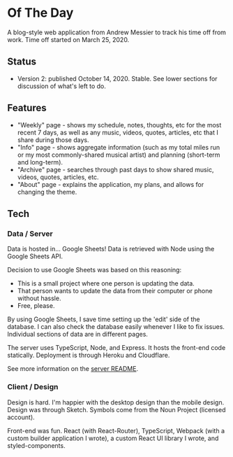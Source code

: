 # Of The Day

A blog-style web application from Andrew Messier to track his time off from work.
Time off started on March 25, 2020.

## Status

- Version 2: published October 14, 2020. Stable. See lower sections for discussion of what's left to do.

## Features

- "Weekly" page - shows my schedule, notes, thoughts, etc for the most recent 7 days, as well as any music, videos, quotes, articles, etc that I share during those days.
- "Info" page - shows aggregate information (such as my total miles run or my most commonly-shared musical artist) and planning (short-term and long-term).
- "Archive" page - searches through past days to show shared music, videos, quotes, articles, etc.
- "About" page - explains the application, my plans, and allows for changing the theme.

## Tech

### Data / Server

Data is hosted in... Google Sheets! Data is retrieved with Node using the Google Sheets API.

Decision to use Google Sheets was based on this reasoning:
- This is a small project where one person is updating the data.
- That person wants to update the data from their computer or phone without hassle.
- Free, please.

By using Google Sheets, I save time setting up the 'edit' side of the database. I can also check the database easily whenever I like to fix issues. Individual sections of data are in different pages.

The server uses TypeScript, Node, and Express. It hosts the front-end code statically. Deployment is through Heroku and Cloudflare.

See more information on the [server README](./server/README.md).

### Client / Design

Design is hard. I'm happier with the desktop design than the mobile design. Design was through Sketch. Symbols come from the Noun Project (licensed account).

Front-end was fun. React (with React-Router), TypeScript, Webpack (with a custom builder application I wrote), a custom React UI library I wrote, and styled-components.